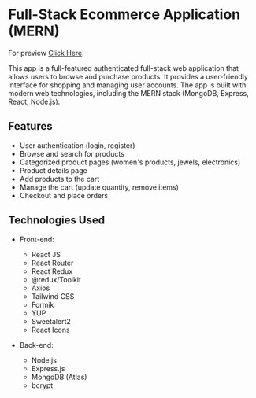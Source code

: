 # Full-Stack Ecommerce Application (MERN)

For preview [Click Here](https://thinroot-ecom.netlify.app/).

This app is a full-featured authenticated full-stack web application that allows users to browse and purchase products. It provides a user-friendly interface for shopping and managing user accounts. The app is built with modern web technologies, including the MERN stack (MongoDB, Express, React, Node.js).

## Features

- User authentication (login, register)
- Browse and search for products
- Categorized product pages (women's products, jewels, electronics)
- Product details page
- Add products to the cart
- Manage the cart (update quantity, remove items)
- Checkout and place orders

## Technologies Used

- Front-end:

  - React JS
  - React Router
  - React Redux
  - @redux/Toolkit
  - Axios
  - Tailwind CSS
  - Formik
  - YUP
  - Sweetalert2
  - React Icons

- Back-end:
  - Node.js
  - Express.js
  - MongoDB (Atlas)
  - bcrypt
